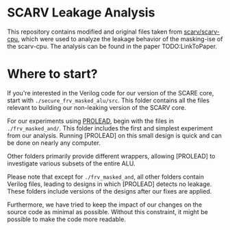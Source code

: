 
# SCARV Leakage Analysis

This repository contains modified and original files taken from [scarv/scarv-cpu](https://github.com/scarv/scarv-cpu/tree/scarv/xcrypto/masking-ise), which were used to analyze the leakage behavior of the masking-ise of the scarv-cpu.
The analysis can be found in the paper TODO:LinkToPaper.

# Where to start?
If you're interested in the Verilog code for our version of the SCARE core, start with `./secure_frv_masked_alu/src`.
This folder contains all the files relevant to building our non-leaking version of the SCARV core.

For our experiments using [PROLEAD](https://github.com/ChairImpSec/PROLEAD), begin with the files in `./frv_masked_and/`.
This folder includes the first and simplest experiment from our analysis.
Running [PROLEAD] on this small design is quick and can be done on nearly any computer.

Other folders primarily provide different wrappers, allowing [PROLEAD] to investigate various subsets of the entire ALU.

Please note that except for `./frv_masked_and`, all other folders contain Verilog files, leading to designs in which [PROLEAD] detects no leakage.
These folders include versions of the designs after our fixes are applied.

Furthermore, we have tried to keep the impact of our changes on the source code as minimal as possible.
Without this constraint, it might be possible to make the code more readable.
